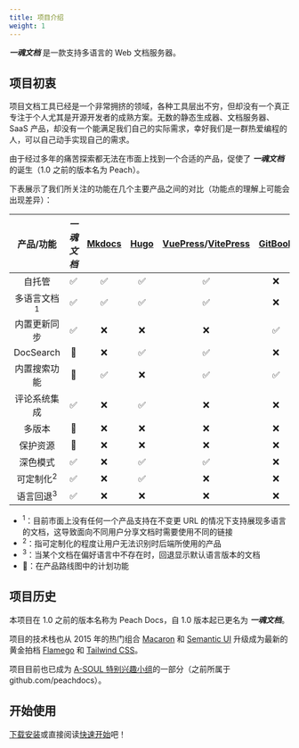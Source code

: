 ```yaml
---
title: 项目介绍
weight: 1
---
```


_**一魂文档**_ 是一款支持多语言的 Web 文档服务器。

## 项目初衷

项目文档工具已经是一个非常拥挤的领域，各种工具层出不穷，但却没有一个真正专注于个人尤其是开源开发者的成熟方案。无数的静态生成器、文档服务器、SaaS 产品，却没有一个能满足我们自己的实际需求，幸好我们是一群热爱编程的人，可以自己动手实现自己的需求。

由于经过多年的痛苦探索都无法在市面上找到一个合适的产品，促使了 _**一魂文档**_ 的诞生（1.0 之前的版本名为 Peach）。

下表展示了我们所关注的功能在几个主要产品之间的对比（功能点的理解上可能会出现差异）：

|产品/功能                 |_**一魂文档**_|[Mkdocs](https://www.mkdocs.org/)|[Hugo](https://gohugo.io/)|[VuePress](https://v2.vuepress.vuejs.org/)/[VitePress](https://vitepress.vuejs.org/)|[GitBook](https://www.gitbook.com/)|
|:---------------------------:|:-------------:|:----:|:--:|:----------------:|:----:|
|自托管                  | ✅ | ✅ | ✅ | ✅ | ❌ |
|多语言文档<sup>1</sup>   | ✅ | ✅ | ✅ | ✅ | ❌ |
|内置更新同步             | ✅ | ❌ | ❌ | ❌ | ✅ |
|DocSearch              | 🎯 | ❌ | ✅ | ✅ | ❌ |
|内置搜索功能             | 🎯 | ✅ | ❌ | ✅ | ✅ |
|评论系统集成             | ✅ | ❌ | ✅ | ❌ | ❌ |
|多版本                  | 🎯 | ❌ | ❌ | ❌ | ❌ |
|保护资源                | 🎯 | ❌ | ❌ | ❌ | ❌ |
|深色模式                | ✅ | ❌ | ✅ | ✅ | ❌ |
|可定制化<sup>2</sup>     | ✅ | ❌ | ✅ | ❌ | ❌ |
|语言回退<sup>3</sup>    | ✅ | ❌ | ❌ | ❌ | ❌ |

- <sup>1</sup>：目前市面上没有任何一个产品支持在不变更 URL 的情况下支持展现多语言的文档，这导致面向不同用户分享文档时需要使用不同的链接
- <sup>2</sup>：指可定制化的程度让用户无法识别时后端所使用的产品
- <sup>3</sup>：当某个文档在偏好语言中不存在时，回退显示默认语言版本的文档
- 🎯：在产品路线图中的计划功能

## 项目历史

本项目在 1.0 之前的版本名称为 Peach Docs，自 1.0 版本起已更名为 _**一魂文档**_。

项目的技术栈也从 2015 年的热门组合 [Macaron](https://go-macaron.com) 和 [Semantic UI](https://semantic-ui.com/) 升级成为最新的黄金拍档 [Flamego](https://flamego.dev) 和 [Tailwind CSS](https://tailwindcss.com/)。

项目目前也已成为 [A-SOUL 特别兴趣小组](https://github.com/asoul-sig)的一部分（之前所属于 github.com/peachdocs）。

## 开始使用

[下载安装](installation.md)或直接阅读[快速开始](quick-start.md)吧！
